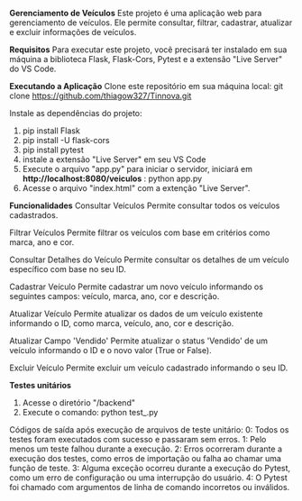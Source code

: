 **Gerenciamento de Veículos**
Este projeto é uma aplicação web para gerenciamento de veículos. Ele permite consultar, filtrar, cadastrar, atualizar e excluir informações de veículos.

**Requisitos**
Para executar este projeto, você precisará ter instalado em sua máquina a biblioteca Flask, Flask-Cors, Pytest e a extensão "Live Server" do VS Code.

**Executando a Aplicação**
Clone este repositório em sua máquina local:
git clone https://github.com/thiagow327/Tinnova.git

Instale as dependências do projeto:
1. pip install Flask
2. pip install -U flask-cors
3. pip install pytest
4. instale a extensão "Live Server" em seu VS Code
5. Execute o arquivo "app.py" para iniciar o servidor, iniciará em **http://localhost:8080/veiculos** : python app.py
6. Acesse o arquivo "index.html" com a extenção "Live Server".

**Funcionalidades**
Consultar Veículos
Permite consultar todos os veículos cadastrados.

Filtrar Veículos
Permite filtrar os veículos com base em critérios como marca, ano e cor.

Consultar Detalhes do Veículo
Permite consultar os detalhes de um veículo específico com base no seu ID.

Cadastrar Veículo
Permite cadastrar um novo veículo informando os seguintes campos: veículo, marca, ano, cor e descrição.

Atualizar Veículo
Permite atualizar os dados de um veículo existente informando o ID, como marca, veículo, ano, cor e descrição.

Atualizar Campo 'Vendido'
Permite atualizar o status 'Vendido' de um veículo informando o ID e o novo valor (True or False).

Excluir Veículo
Permite excluir um veículo cadastrado informando o seu ID.

**Testes unitários**

1. Acesse o diretório "/backend"
2. Execute o comando: python test\_<funcionalidade>.py

Códigos de saída após execução de arquivos de teste unitário:
0: Todos os testes foram executados com sucesso e passaram sem erros.
1: Pelo menos um teste falhou durante a execução.
2: Erros ocorreram durante a execução dos testes, como erros de importação ou falha ao chamar uma função de teste.
3: Alguma exceção ocorreu durante a execução do Pytest, como um erro de configuração ou uma interrupção do usuário.
4: O Pytest foi chamado com argumentos de linha de comando incorretos ou inválidos.
